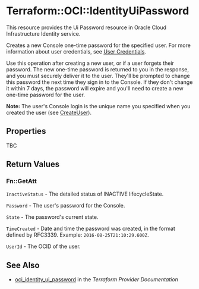 # Terraform::OCI::IdentityUiPassword

This resource provides the Ui Password resource in Oracle Cloud Infrastructure Identity service.

Creates a new Console one-time password for the specified user. For more information about user
credentials, see [User Credentials](https://docs.cloud.oracle.com/iaas/Content/Identity/Concepts/usercredentials.htm).

Use this operation after creating a new user, or if a user forgets their password. The new one-time
password is returned to you in the response, and you must securely deliver it to the user. They'll
be prompted to change this password the next time they sign in to the Console. If they don't change
it within 7 days, the password will expire and you'll need to create a new one-time password for the
user.

**Note:** The user's Console login is the unique name you specified when you created the user
(see [CreateUser](https://docs.cloud.oracle.com/iaas/api/#/en/identity/20160918/User/CreateUser)).

## Properties

TBC

## Return Values

### Fn::GetAtt

`InactiveStatus` - The detailed status of INACTIVE lifecycleState.

`Password` - The user's password for the Console.

`State` - The password's current state.

`TimeCreated` - Date and time the password was created, in the format defined by RFC3339.  Example: `2016-08-25T21:10:29.600Z`.

`UserId` - The OCID of the user.

## See Also

* [oci_identity_ui_password](https://www.terraform.io/docs/providers/oci/r/identity_ui_password.html) in the _Terraform Provider Documentation_